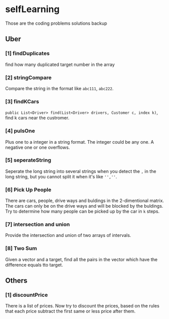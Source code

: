 # selfLearning
Those are the coding problems solutions backup

## Uber

### [1] findDuplicates

find how many duplicated target number in the array

### [2] stringCompare

Compare the string in the format like `abc111`, `abc222`.

### [3] findKCars

`public List<Driver> find(List<Driver> drivers, Customer c, index k)`,
find k cars near the custromer.

### [4] pulsOne

Plus one to a integer in a string format. The integer could be any one. A
negative one or one overflows.

### [5] seperateString

Seperate the long string into several strings when you detect the `,` in
the long string, but you cannot split it when it's like `'',''`.

### [6] Pick Up People

There are cars, people, drive ways and buldings in the 2-dimentional matrix.
The cars can only be on the drive ways and will be blocked by the buldings.
Try to determine how many people can be picked up by the car in `k` steps.

### [7] intersection and union

Provide the intersection and union of two arrays of intervals.

### [8] Two Sum

Given a vector and a target, find all the pairs in the vector which have
the difference equals tto target.

## Others

### [1] discountPrice

There is a list of prices. Now try to discount the prices, based on the
rules that each price subtract the first same or less price after them.


